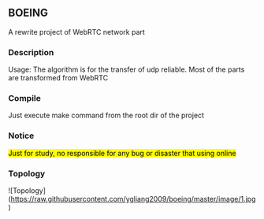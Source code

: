 ## BOEING

<p>A rewrite project of WebRTC network part </p>

### Description

<p>Usage: The algorithm is for the transfer of udp reliable. Most of the parts are transformed from WebRTC  </p>

### Compile

<p>Just execute make command from the root dir of the project</p>

### Notice

<p><mark>Just for study, no responsible for any bug or disaster that using online</mark></p>

### Topology
![Topology] (https://raw.githubusercontent.com/ygliang2009/boeing/master/image/1.jpg)
